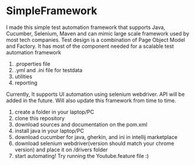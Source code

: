 # SimpleFramework
I made this simple test automation framework that supports Java, Cucumber, Selenium, Maven and can mimic large scale framework used by most tech companies. Test design is a combination of Page Object Model and Factory. It has most of the component needed for a scalable test automation framework 

 1. .properties file 
 2. .yml and .ini file for testdata 
 3. utilities
 4. reporting

Currently, It supports UI automation using selenium webdriver. API will be added in the future. Will also update this framework from time to time.

1. create a folder in your laptop/PC
2. clone this repository 
3. download sources and documentation on the pom.xml
4. install java in your laptop/PC 
5. download cucumber for java, gherkin, and ini in intellij marketplace
6. download selenium webdriver(version should match your chrome version) and place it on /drivers folder
7. start automating! Try running the Youtube.feature file :)




